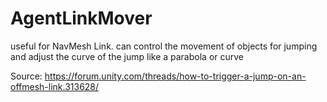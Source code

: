 # AgentLinkMover
useful for NavMesh Link.
can control the movement of objects for jumping and adjust the curve of the jump like a parabola or curve

Source: https://forum.unity.com/threads/how-to-trigger-a-jump-on-an-offmesh-link.313628/
